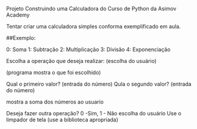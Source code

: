 Projeto Construindo uma Calculadora do Curso de Python da Asimov Academy

Tentar criar uma calculadora simples conforma exemplificado em aula.

##Exemplo:

0: Soma
1: Subtração
2: Multiplicação
3: Divisão
4: Exponenciação

Escolha a operação que deseja realizar:
(escolha do usuário)

(programa mostra o que foi escolhido)

Qual o primeiro valor?
(entrada do número)
Qula o segundo valor?
(entrada do número)

mostra a soma dos números ao usuario


Deseja fazer outra operação? 0 -Sim, 1 - Não
escolha do usuário
Use o limpador de tela (use a biblioteca apropriada)



